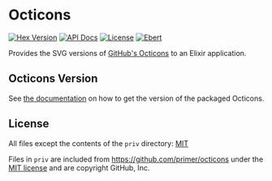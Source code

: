 # Octicons

[![Hex Version](https://img.shields.io/hexpm/v/octicons.svg)](https://hex.pm/packages/octicons)
[![API Docs](https://img.shields.io/badge/api-docs-green.svg)](https://hexdocs.pm/octicons/)
[![License](https://img.shields.io/github/license/lee-dohm/octicons-ex.svg)](https://github.com/lee-dohm/octicons-ex/blob/master/LICENSE.md)
[![Ebert](https://ebertapp.io/github/lee-dohm/octicons-ex.svg)](https://ebertapp.io/github/lee-dohm/octicons-ex)

Provides the SVG versions of [GitHub's Octicons][octicons] to an Elixir application.

## Octicons Version

See [the documentation](https://hexdocs.pm/octicons/Octicons.html#version/0) on how to get the version of the packaged Octicons.

## License

All files except the contents of the `priv` directory: [MIT](LICENSE.md)

Files in `priv` are included from https://github.com/primer/octicons under the [MIT license][octicons-license] and are copyright GitHub, Inc.

[octicons]: https://octicons.github.com/
[octicons-license]: https://github.com/primer/octicons/blob/master/LICENSE
